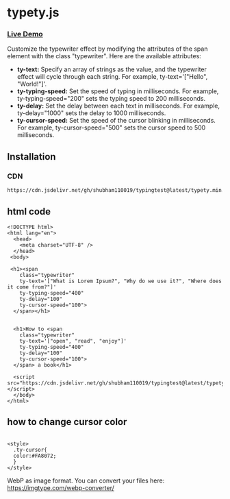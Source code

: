 # typety.js


### [Live Demo](https://codepen.io/sralli73/pen/JjmgxwP) 

<p>Customize the typewriter effect by modifying the attributes of the span element with the class "typewriter". Here are the available attributes:</p>

<ul>
  <li><strong>ty-text:</strong> Specify an array of strings as the value, and the typewriter effect will cycle through each string. For example, ty-text='["Hello", "World!"]'.</li>
  <li><strong>ty-typing-speed:</strong> Set the speed of typing in milliseconds. For example, ty-typing-speed="200" sets the typing speed to 200 milliseconds.</li>
  <li><strong>ty-delay:</strong> Set the delay between each text in milliseconds. For example, ty-delay="1000" sets the delay to 1000 milliseconds.</li>
  <li><strong>ty-cursor-speed:</strong> Set the speed of the cursor blinking in milliseconds. For example, ty-cursor-speed="500" sets the cursor speed to 500 milliseconds.</li>
</ul>


## Installation


<h3>CDN</h3>

```
https://cdn.jsdelivr.net/gh/shubham110019/typingtest@latest/typety.min.js
```

## html code

```
<!DOCTYPE html>
<html lang="en">
  <head>
    <meta charset="UTF-8" />
  </head>
 <body>

 <h1><span
    class="typewriter"
    ty-text='["What is Lorem Ipsum?", "Why do we use it?", "Where does it come from?"]'
    ty-typing-speed="400"
    ty-delay="100"
    ty-cursor-speed="100">
  </span></h1>


  <h1>How to <span
    class="typewriter"
    ty-text='["open", "read", "enjoy"]'
    ty-typing-speed="400"
    ty-delay="100"
    ty-cursor-speed="100">
  </span> a book</h1>
 
  <script src="https://cdn.jsdelivr.net/gh/shubham110019/typingtest@latest/typety.min.js"></script>
  </body>
</html>
```

## how to change cursor color
```

<style>
  .ty-cursor{
  color:#FA8072;
  }
</style>
```

WebP as image format. You can convert your files here: https://imgtype.com/webp-converter/
